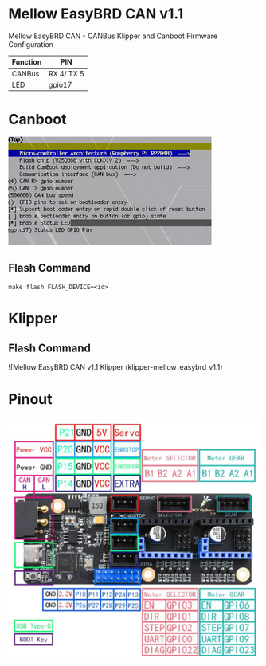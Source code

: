 # Mellow EasyBRD CAN v1.1
Mellow EasyBRD CAN - CANBus Klipper and Canboot Firmware Configuration

| Function | PIN |
| --- | --- |
| CANBus | RX 4/ TX 5 |
| LED | gpio17 |

# Canboot

![Mellow EasyBRD Canboot firmware configuration showing led and canbus pins](images/canboot-mellow_easybrd_v1.1.png)

## Flash Command

````
make flash FLASH_DEVICE=<id>
````

# Klipper

## Flash Command

![Mellow EasyBRD CAN v1.1 Klipper (klipper-mellow_easybrd_v1.1)

# Pinout

![Mellow EasyBRD CAN v1.1 Pinout](images/pinout-mellow_easybrd_v1.1.jpeg)
